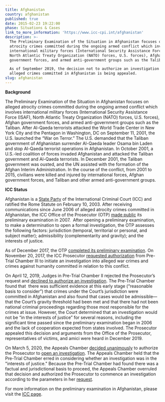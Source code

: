 ```yaml
---
title: Afghanistan
country: afghanistan
published: true
date: 2015-02-23 19:22:00
phase: Situations & Cases
link_to_more_information: 'https://www.icc-cpi.int/afghanistan'
description: >-
  The Preliminary Examination of the Situation in Afghanistan focuses on alleged
  atrocity crimes committed during the ongoing armed conflict which involves
  international military forces (International Security Assistance Force (ISAF),
  North Atlantic Treaty Organization (NATO) forces, U.S. forces), Afghan
  government forces, and armed anti-government groups such as the Taliban.

  As of September 2019, the decision not to authorize an investigation into
  alleged crimes committed in Afghanistan is being appealed.
slug: afghanistan
---
```


**Background**

The Preliminary Examination of the Situation in Afghanistan focuses on alleged atrocity crimes committed during the ongoing armed conflict which involves international military forces (International Security Assistance Force (ISAF), North Atlantic Treaty Organization (NATO) forces, U.S. forces), Afghan government forces, and armed anti-government groups such as the Taliban. After Al-Qaeda terrorists attacked the World Trade Center in New York City and the Pentagon in Washington, DC on September 11, 2001, the U.S. launched the “War on Terror.” The U.S. demanded that the Taliban government of Afghanistan surrender Al-Qaeda leader Osama bin Laden and stop Al-Qaeda terrorist operations in Afghanistan. In October 2001, a U.S.-led coalition of forces invaded Afghanistan and attacked the Taliban government and Al-Qaeda terrorists. In December 2001, the Taliban government was ousted, and the UN assisted with the formation of the Afghan Interim Administration. In the course of the conflict, from 2001 to 2015, civilians were killed and injured by international forces, Afghan government forces, and Taliban and other armed anti-government groups.&nbsp;

**ICC Status**

Afghanistan is a [State Party](https://asp.icc-cpi.int/en_menus/asp/states%20parties/asian%20states/Pages/afghanistan.aspx) of the International Criminal Court (ICC) and ratified the Rome Statute on February 10, 2003. After receiving communications since June 2006 of alleged atrocity crimes committed in Afghanistan, the ICC Office of the Prosecutor (OTP) [made public](https://www.icc-cpi.int/NR/rdonlyres/63682F4E-49C8-445D-8C13-F310A4F3AEC2/284116/OTPReportonPreliminaryExaminations13December2011.pdf) its preliminary examination in 2007.&nbsp; After opening a preliminary examination, to make a determination to open a formal investigation, the OTP assesses the following factors: jurisdiction (temporal, territorial or personal, and subject matter); admissibility (complementarity and gravity); and the interests of justice.&nbsp;

As of December 2017, the OTP [completed its preliminary examination](https://www.icc-cpi.int/itemsDocuments/2017-PE-rep/2017-otp-rep-PE_ENG.pdf). On November 20, 2017, the ICC Prosecutor [requested authorization](https://www.icc-cpi.int/Pages/item.aspx?name=171120-otp-stat-afgh) from Pre-Trial Chamber III to initiate an investigation into alleged war crimes and crimes against humanity committed in relation to this conflict.

On April 12, 2019, Judges in Pre-Trial Chamber II rejected the Prosecutor’s request and [declined to authorize an investigation](https://www.icc-cpi.int/Pages/item.aspx?name=pr1448). The Pre-Trial Chamber found that &nbsp;there was sufficient evidence at this early stage (“reasonable basis to consider”) that crimes under the Court’s jurisdiction were committed in Afghanistan and also found that cases would be admissible—that the Court’s gravity threshold had been met and that there had not been national criminal proceedings regarding those most responsible for the crimes at issue. However, the Court determined that an investigation would not be “in the interests of justice” for several reasons, including the significant time passed since the preliminary examination began in 2006 and the lack of cooperation expected from states involved. The Prosecutor appealed this decision and arguments from the Office of the Prosecutor, representatives of victims, and amici were heard in December 2019.

On March 5, 2020, the Appeals Chamber [decided unanimously](https://www.icc-cpi.int/Pages/item.aspx?name=pr1516) to authorize the Prosecutor to [open an investigation](https://www.icc-cpi.int/Pages/item.aspx?name=200305-otp-statement-afghanistan). The Appeals Chamber held that the Pre-Trial Chamber erred in considering whether an investigation was in the "interests of justice." Because the Pre-Trial Chamber had found there was a factual and jurisdictional basis to proceed, the Appeals Chamber overruled that decision and authorized the Prosecutor to commence an investigation according to the parameters in her [request](https://www.icc-cpi.int/Pages/item.aspx?name=171120-otp-stat-afgh).&nbsp;

For more information on the preliminary examination in Afghanistan, please visit the [ICC page](https://www.icc-cpi.int/afghanistan).